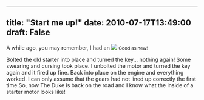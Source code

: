 
---
title: "Start me up!"
date: 2010-07-17T13:49:00
draft: False
---

A while ago, you may remember, I had an <a href="http://4.bp.blogspot.com/_62oTnOHwOSo/TEG1Ek2aGWI/AAAAAAAACLs/SnFe-_dyazg/s1600/IMG_0033.JPG"><img src="http://4.bp.blogspot.com/_62oTnOHwOSo/TEG1Ek2aGWI/AAAAAAAACLs/SnFe-_dyazg/s320/IMG_0033.JPG"/></a><span style="font-size:85%;"> Good as new!</span>

Bolted the old starter into place and turned the key... nothing again! Some swearing and cursing took place. I unbolted the motor and turned the key again and it fired up fine. Back into place on the engine and everything worked. I can only assume that the gears had not lined up correctly the first time.So, now The Duke is back on the road and I know what the inside of a starter motor looks like! 